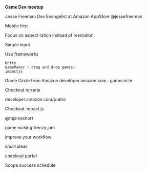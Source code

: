 **Game Dev meetup**

Jesse Freeman
Dev Evangelist at Amazon AppStore
@jessefreeman

Mobile first

Focus on aspect ration instead of resolution.

Simple input

Use frameworks
	
    Unity
    GameMaker ( drag and drop games)
    impactjs
    

Game Circle from Amazon
developer.amazon.com : gamecircle

Checkout terraria

developer.amazon.com/public


Checkout impact js


@mjameshort

game making frenzy jam

improve your workflow

small ideas

checkout portal

Scope success schedule